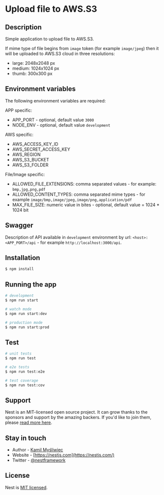 # Upload file to AWS.S3

## Description

Simple application to upload file to AWS.S3.

If mime type of file begins from `image` token (for example `image/jpeg`) then it will be uploaded to AWS.S3 cloud in three resolutions:

- large: 2048x2048 px
- medium: 1024x1024 px
- thumb: 300x300 px

## Environment variables

The following environment variables are required:

APP specific:

- APP_PORT - optional, default value `3000`
- NODE_ENV - optional, default value `development`

AWS specific:

- AWS_ACCESS_KEY_ID
- AWS_SECRET_ACCESS_KEY
- AWS_REGION
- AWS_S3_BUCKET
- AWS_S3_FOLDER

File/Image specific:

- ALLOWED_FILE_EXTENSIONS: comma separated values - for example: `bmp,jpg,png,pdf`
- ALLOWED_CONTENT_TYPES: comma separated mime types - for example `image/bmp,image/jpeg,image/png,application/pdf`
- MAX_FILE_SIZE: numeric value in bites - optional, default value = 1024 \* 1024 bit

## Swagger

Description of API available in `development` environment by url: `<host>:<APP_PORT>/api` - for example `http://localhost:3000/api`.

## Installation

```bash
$ npm install
```

## Running the app

```bash
# development
$ npm run start

# watch mode
$ npm run start:dev

# production mode
$ npm run start:prod
```

## Test

```bash
# unit tests
$ npm run test

# e2e tests
$ npm run test:e2e

# test coverage
$ npm run test:cov
```

## Support

Nest is an MIT-licensed open source project. It can grow thanks to the sponsors and support by the amazing backers. If you'd like to join them, please [read more here](https://docs.nestjs.com/support).

## Stay in touch

- Author - [Kamil Myśliwiec](https://kamilmysliwiec.com)
- Website - [https://nestjs.com](https://nestjs.com/)
- Twitter - [@nestframework](https://twitter.com/nestframework)

## License

Nest is [MIT licensed](LICENSE).
